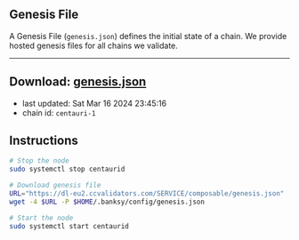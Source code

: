 ## Genesis File
A Genesis File (`genesis.json`) defines the initial state of a chain. We provide hosted genesis files for all chains we validate.

---
**Download: [genesis.json](https://dl-eu2.ccvalidators.com/SERVICE/composable/genesis.json)**
---

- last updated: Sat Mar 16 2024 23:45:16
- chain id: `centauri-1`

## Instructions
```sh
# Stop the node
sudo systemctl stop centaurid

# Download genesis file
URL="https://dl-eu2.ccvalidators.com/SERVICE/composable/genesis.json"
wget -4 $URL -P $HOME/.banksy/config/genesis.json

# Start the node
sudo systemctl start centaurid
```
